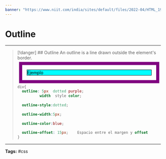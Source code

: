 ```yaml
---
banner: "https://www.niit.com/india/sites/default/files/2022-04/HTML_1920x565px.jpg"
---
```


# Outline
<hr> 

> [!danger] ## Outline
> An outline is a line drawn outside the element's border.
> 
> <div style="margin:30px; background:cyan; border:1px solid black;outline:10px solid purple; outline-offset:15px;color:black;">Ejemplo</div>
> 
> ```css
> div{
> 	outline: 5px  dotted purple; 
> 			width  style color;
> 			
> 	outline-style:dotted;
> 	
> 	outline-width:5px;
> 	
> 	outline-color:blue;
> 	
> 	outline-offset: 15px;    Espacio entre el margen y offset
> }
> ```
<hr>
<b>Tags:</b> #css 